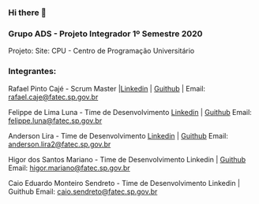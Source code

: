 ### Hi there 👋

<!--
**cpusfatec/cpusfatec** is a ✨ _special_ ✨ repository because its `README.md` (this file) appears on your GitHub profile.

Here are some ideas to get you started:

- 🔭 I’m currently working on ...
- 🌱 I’m currently learning ...
- 👯 I’m looking to collaborate on ...
- 🤔 I’m looking for help with ...
- 💬 Ask me about ...
- 📫 How to reach me: ...
- 😄 Pronouns: ...
- ⚡ Fun fact: ...
-->
### Grupo ADS - Projeto Integrador 1º Semestre 2020

Projeto: Site: CPU - Centro de Programação Universitário

### Integrantes:

Rafael Pinto Cajé - Scrum Master
|[Linkedin](https://www.linkedin.com/in/rafael-p-caje-8046826b) | [Guithub](https://github.com/Rafael-Caje) |
Email: rafael.caje@fatec.sp.gov.br

Felippe de Lima Luna - Time de Desenvolvimento
[Linkedin](https://www.linkedin.com/in/felippe-lima-b12418b5) | [Guithub](https://github.com/Felippe27)
Email: felippe.luna@fatec.sp.gov.br

Anderson Lira - Time de Desenvolvimento
[Linkedin](https://www.linkedin.com/in/anderson-lira-4b2a5b1b9) | [Guithub](https://github.com/alira1984)
Email: anderson.lira2@fatec.sp.gov.br

Higor dos Santos Mariano - Time de Desenvolvimento
Linkedin | [Guithub](https://github.com/Higor-SM)
Email: higor.mariano@fatec.sp.gov.br

Caio Eduardo Monteiro Sendreto - Time de Desenvolvimento
Linkedin | Guithub
Email: caio.sendreto@fatec.sp.gov.br
